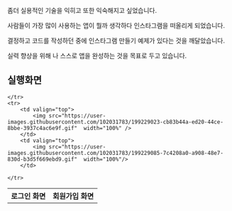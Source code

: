 좀더 실용적인 기술을 익히고 또한 익숙해지고 싶었습니다.

사람들이 가장 많이 사용하는 앱이 뭘까 생각하다 인스타그램을 떠올리게 되었습니다.

결정하고 코드를 작성하던 중에 인스타그램 만들기 예제가 있다는 것을 깨달았습니다.

실력 향상을 위해 나 스스로 앱을 완성하는 것을 목표로 두고 있습니다.


## 실행화면

<table>
    <tr>
        <th>로그인 화면</th>
        <th>회원가입 화면</th>
       
    </tr>
    <tr>
        <td valign="top">
            <img src="https://user-images.githubusercontent.com/102031783/199229023-cb83b44a-ed20-44ce-8bbe-3937c4ac6e9f.gif"  width="100%" />
        </td>
        <td valign="top">
            <img src="https://user-images.githubusercontent.com/102031783/199229085-7c4208a0-a908-48e7-830d-b3d5f669ebd9.gif"  width="100%"/>
        </td>

    </tr>
</table>
